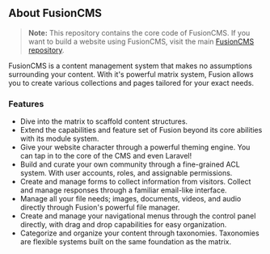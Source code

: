 ## About FusionCMS
> **Note:** This repository contains the core code of FusionCMS. If you want to build a website using FusionCMS, visit the main [FusionCMS repository](https://github.com/fusioncms/fusioncms).

FusionCMS is a content management system that makes no assumptions surrounding your content. With it's powerful matrix system, Fusion allows you to create various collections and pages tailored for your exact needs.

### Features
- Dive into the matrix to scaffold content structures.
- Extend the capabilities and feature set of Fusion beyond its core abilities with its module system.
- Give your website character through a powerful theming engine. You can tap in to the core of the CMS and even Laravel!
- Build and curate your own community through a fine-grained ACL system. With user accounts, roles, and assignable permissions.
- Create and manage forms to collect information from visitors. Collect and manage responses through a familiar email-like interface.
- Manage all your file needs; images, documents, videos, and audio directly through Fusion's powerful file manager.
- Create and manage your navigational menus through the control panel directly, with drag and drop capabilities for easy organization.
- Categorize and organize your content through taxonomies. Taxonomies are flexible systems built on the same foundation as the matrix.